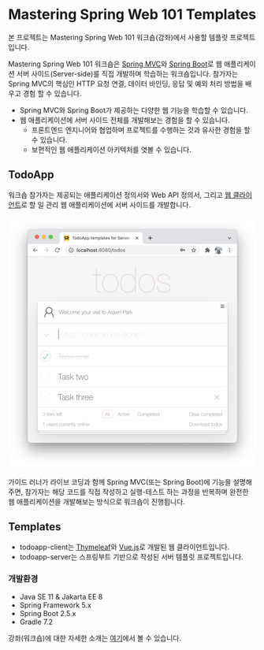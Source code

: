 # Mastering Spring Web 101 Templates

본 프로젝트는 Mastering Spring Web 101 워크숍(강좌)에서 사용할 템플릿 프로젝트입니다.

Mastering Spring Web 101 워크숍은 [Spring MVC](https://docs.spring.io/spring-framework/docs/current/reference/html/web.html)와 [Spring Boot](https://spring.io/projects/spring-boot)로 웹 애플리케이션 서버 사이드(Server-side)를 직접 개발하며 학습하는 워크숍입니다. 참가자는 Spring MVC의 핵심인 HTTP 요청 연결, 데이터 바인딩, 응답 및 예외 처리 방법을 배우고 경험 할 수 있습니다.

* Spring MVC와 Spring Boot가 제공하는 다양한 웹 기능을 학습할 수 있습니다.
* 웹 애플리케이션에 서버 사이드 전체를 개발해보는 경험을 할 수 있습니다.
  - 프론트엔드 엔지니어와 협업하며 프로젝트를 수행하는 것과 유사한 경험을 할 수 있습니다.
  - 보편적인 웹 애플리케이션 아키텍처를 엿볼 수 있습니다.

## TodoApp

워크숍 참가자는 제공되는 애플리케이션 정의서와 Web API 정의서, 그리고 [웹 클라이언트](https://github.com/springrunner/todoapp-client)로 할 일 관리 웹 애플리케이션에 서버 사이드를 개발합니다.

![TodosApplication](./todoapp.png)

가이드 러너가 라이브 코딩과 함께 Spring MVC(또는 Spring Boot)에 기능을 설명해주면, 참가자는 해당 코드를 직접 작성하고 실행-테스트 하는 과정을 반복하며 완전한 웹 애플리케이션을 개발해보는 방식으로 워크숍이 진행됩니다.

## Templates
* todoapp-client는 [Thymeleaf](https://www.thymeleaf.org/)와 [Vue.js](https://vuejs.org/)로 개발된 웹 클라이언트입니다.
* todoapp-server는 스프링부트 기반으로 작성된 서버 템플릿 프로젝트입니다.

### 개발환경
- Java SE 11 & Jakarta EE 8
- Spring Framework 5.x
- Spring Boot 2.5.x
- Gradle 7.2

강좌(워크숍)에 대한 자세한 소개는 [여기](https://springrunner.dev/training/mastering-spring-web-101-workshop/)에서 볼 수 있습니다.